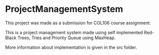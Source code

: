 # ProjectManagementSystem

This project was made as a submission for COL106 course assignment.

This is a project management system made using self implemented Red-Black Trees, Tries and Priority Queue using MaxHeap.

More information about implementation is given in the src folder.
